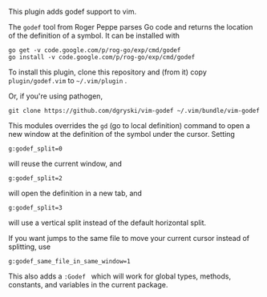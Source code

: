 
This plugin adds godef support to vim.

The `godef` tool from Roger Peppe parses Go code and returns the location of
the definition of a symbol.  It can be installed with

    go get -v code.google.com/p/rog-go/exp/cmd/godef
    go install -v code.google.com/p/rog-go/exp/cmd/godef

To install this plugin, clone this repository and (from it) copy `plugin/godef.vim` to `~/.vim/plugin` .

Or, if you're using pathogen, 

    git clone https://github.com/dgryski/vim-godef ~/.vim/bundle/vim-godef

This modules overrides the `gd` (go to local definition) command to open a new
window at the definition of the symbol under the cursor.  Setting

    g:godef_split=0

will reuse the current window, and

    g:godef_split=2

will open the definition in a new tab, and

    g:godef_split=3

will use a vertical split instead of the default horizontal split.

If you want jumps to the same file to move your current cursor instead of splitting, use

    g:godef_same_file_in_same_window=1

This also adds a `:Godef ` which will work for global types, methods,
constants, and variables in the current package.
